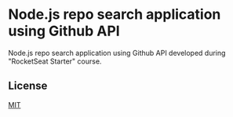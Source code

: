 # Node.js repo search application using Github API
Node.js repo search application using Github API developed during "RocketSeat Starter" course.

## License
[MIT](https://choosealicense.com/licenses/mit/)